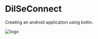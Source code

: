# DilSeConnect
Creating an android application using kotlin.


![logo](https://github.com/rohitajariwal/Dilseconnect/assets/54471917/bd659d8b-b462-4fed-ad20-287a05282f39)

